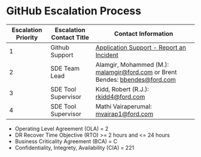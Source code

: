 # GitHub Escalation Process

| Escalation Priority | Escalation Contact Title | Contact Information |
|--------------------|---------------------------|---------------------|
| 1 | Github Support | [Application Support - Report an Incident](https://ford-dwp.onbmc.com/dwp/app/#/itemprofile/1109) |
| 2 | SDE Team Lead | Alamgir, Mohammed (M.): malamgir@ford.com or Brent Bendes: bbendes@ford.com  |
| 3 | SDE Tool Supervisor | Kidd, Robert (R.J.): rkidd4@ford.com  |
| 4 | SDE Tool Supervisor | Mathi Vairaperumal: mvairap1@ford.com |

* Operating Level Agreement (OLA) = 2
* DR Recover Time Objective (RTO) >= 2 hours and <= 24 hours
* Business Criticality Agreement (BCA) = C
* Confidentiality, Integrety, Availability (CIA) =  221